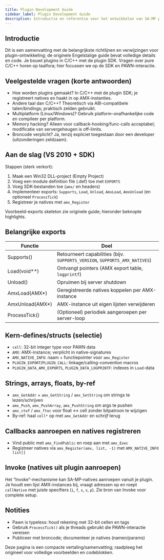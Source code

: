 ```yaml
---
title: Plugin Development Guide
sidebar_label: Plugin Development Guide
description: Introductie en referentie voor het ontwikkelen van SA-MP plugins.
---
```


## Introductie

Dit is een samenvatting met de belangrijkste richtlijnen en verwijzingen voor plugin-ontwikkeling; de originele Engelstalige guide bevat volledige details en code. Je bouwt plugins in C/C++ met de plugin SDK. Vragen over pure C/C++ horen op taalfora; hier focussen we op de SDK en PAWN-interactie.

## Veelgestelde vragen (korte antwoorden)

- Hoe worden plugins gemaakt? In C/C++ met de plugin SDK; je registreert natives en haakt in op AMX-instanties.
- Andere taal dan C/C++? Theoretisch via ABI-compatibele talen/bindings; praktisch zelden gebruikt.
- Multiplatform (Linux/Windows)? Gebruik platform-onafhankelijke code en compileer per platform.
- Memory hacking? Alleen voor callback-hooking/func-calls acceptabel; modificatie van servergeheugen is off-limits.
- Broncode verplicht? Ja, tenzij expliciet toegestaan door een developer (uitzonderingen zeldzaam).

## Aan de slag (VS 2010 + SDK)

Stappen (sterk verkort):

1) Maak een Win32 DLL-project (Empty Project)
2) Voeg een module definition file (.def) toe met `EXPORTS`
3) Voeg SDK-bestanden toe (`amx/` en headers)
4) Implementeer exports: `Supports`, `Load`, `Unload`, `AmxLoad`, `AmxUnload` (en optioneel `ProcessTick`)
5) Registreer je natives met `amx_Register`

Voorbeeld-exports skeleton zie originele guide; hieronder beknopte highlights.

## Belangrijke exports

| Functie         | Doel                                                                 |
| --------------- | -------------------------------------------------------------------- |
| Supports()      | Retourneert capabilities (bijv. `SUPPORTS_VERSION`, `SUPPORTS_AMX_NATIVES`) |
| Load(void**)    | Ontvangt pointers (AMX export table, `logprintf`)                    |
| Unload()        | Opruimen bij server shutdown                                         |
| AmxLoad(AMX*)   | Geregistreerde natives koppelen per AMX-instance                     |
| AmxUnload(AMX*) | AMX-instance uit eigen lijsten verwijderen                           |
| ProcessTick()   | (Optioneel) periodiek aangeroepen per server-loop                    |

## Kern-defines/structs (selectie)

- `cell`: 32-bit integer type voor PAWN data
- `AMX`: AMX-instance; verplicht in native-signatures
- `AMX_NATIVE_INFO`: naam + functiepointer voor `amx_Register`
- `PLUGIN_EXPORT`/`PLUGIN_CALL`: linkage/calling-convention macros
- `PLUGIN_DATA_AMX_EXPORTS`, `PLUGIN_DATA_LOGPRINTF`: indexes in `Load`-data

## Strings, arrays, floats, by-ref

- `amx_GetAddr` + `amx_GetString` / `amx_SetString` om strings te lezen/schrijven
- `amx_Push`, `amx_PushArray`, `amx_PushString` om args te pushen
- `amx_ctof` / `amx_ftoc` voor float <-> cell zonder bitpatroon te wijzigen
- By-ref: haal `cell*` op met `amx_GetAddr` en schrijf terug

## Callbacks aanroepen en natives registreren

- Vind public met `amx_FindPublic` en roep aan met `amx_Exec`
- Registreer natives via `amx_Register(amx, list, -1)` met `AMX_NATIVE_INFO list[]`

## Invoke (natives uit plugin aanroepen)

Het “Invoke”-mechanisme kan SA-MP-natives aanroepen vanuit je plugin. Je houdt een lijst AMX-instances bij, vraagt adressen op en roept `callNative` met juiste specifiers (`i`, `f`, `s`, `v`, `p`). Zie bron van Invoke voor complete setup.

## Notities

- Pawn is typeless: houd rekening met 32-bit cellen en tags
- Gebruik `ProcessTick()` als je threads gebruikt die PAWN-interactie vereisen
- Publiceer met broncode; documenteer je natives (namen/params)

Deze pagina is een compacte vertaling/samenvatting; raadpleeg het origineel voor volledige voorbeelden en codeblokken.


